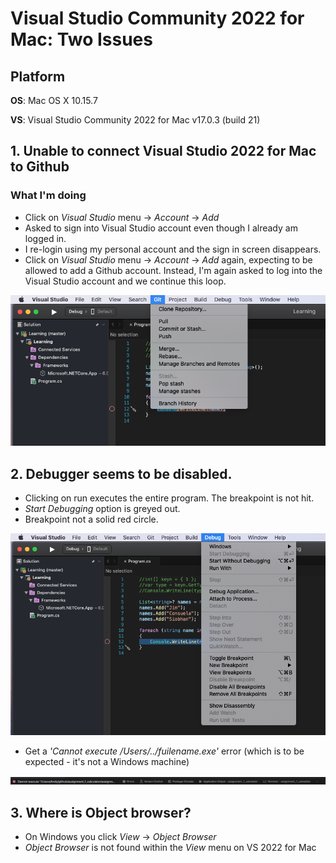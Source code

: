# Visual Studio Community 2022 for Mac: Two Issues

## Platform 
**OS**: Mac OS X 10.15.7

**VS**: Visual Studio Community 2022 for Mac v17.0.3 (build 21)


## 1. Unable to connect Visual Studio 2022 for Mac to Github
### What I'm doing
* Click on *Visual Studio* menu -> *Account* -> *Add*
* Asked to sign into Visual Studio account even though I already am logged in.
* I re-login using my personal account and the sign in screen disappears.
* Click on *Visual Studio* menu -> *Account* -> *Add* again, expecting to be allowed to add a Github account. Instead, I'm again asked to log into the Visual Studio account and we continue this loop.

![Image](https://github.com/frankenwino/VS2022-Issues/blob/main/Git%20menu.png)

## 2. Debugger seems to be disabled.
* Clicking on run executes the entire program. The breakpoint is not hit.
* *Start Debugging* option is greyed out.
* Breakpoint not a solid red circle.

![Image](https://github.com/frankenwino/VS2022-Issues/blob/main/Debug%20menu.png)
* Get a *'Cannot execute /Users/../fuilename.exe'* error (which is to be expected - it's not a Windows machine)

![Image](https://github.com/frankenwino/VS2022-Issues/blob/main/Cannot%20Execute.png)

## 3. Where is Object browser?
* On Windows you click *View* -> *Object Browser*
* *Object Browser* is not found within the *View* menu on VS 2022 for Mac
